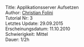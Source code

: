 Title: Applikationsserver Aufsetzen  
Author: <a href="mailto:christian.folini@netnea.com">Christian Folini</a>  
Tutorial Nr: 3  
Letztes Update: 29.09.2015  
Erscheinungsdatum: 11.10.2010  
Schwierigkeit: Mittel  
Dauer: 1/2h
